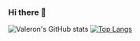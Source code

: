 ### Hi there 👋

<!--
**Valeron-T/valeron-t** is a ✨ _special_ ✨ repository because its `README.md` (this file) appears on your GitHub profile.

Here are some ideas to get you started:

- 🔭 I’m currently working on ...
- 🌱 I’m currently learning ...
- 👯 I’m looking to collaborate on ...
- 🤔 I’m looking for help with ...
- 💬 Ask me about ...
- 📫 How to reach me: ...
- 😄 Pronouns: ...
- ⚡ Fun fact: ...
-->

![Valeron's GitHub stats](https://github-readme-stats.vercel.app/api?username=Valeron-T&count_private=true)
[![Top Langs](https://github-readme-stats.vercel.app/api/top-langs/?username=Valeron-T&layout=compact)](https://github.com/anuraghazra/github-readme-stats)


